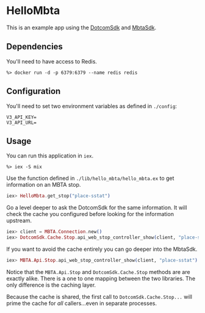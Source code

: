 # HelloMbta

This is an example app using the [DotcomSdk](https://github.com/anthonyshull/dotcom-sdk) and [MbtaSdk](https://github.com/anthonyshull/mbta-sdk).

## Dependencies

You'll need to have access to Redis.

```shell
%> docker run -d -p 6379:6379 --name redis redis
```

## Configuration

You'll need to set two environment variables as defined in `./config`:

```shell
V3_API_KEY=
V3_API_URL=
```

## Usage

You can run this application in `iex`.

```shell
%> iex -S mix
```

Use the function defined in `./lib/hello_mbta/hello_mbta.ex` to get information on an MBTA stop.

```elixir
iex> HelloMbta.get_stop("place-sstat")
```

Go a level deeper to ask the DotcomSdk for the same information.
It will check the cache you configured before looking for the information upstream.

```elixir
iex> client = MBTA.Connection.new()
iex> DotcomSdk.Cache.Stop.api_web_stop_controller_show(client, "place-sstat").data.attributes
```

If you want to avoid the cache entirely you can go deeper into the MbtaSdk.

```elixir
iex> MBTA.Api.Stop.api_web_stop_controller_show(client, "place-sstat") |> Kernel.elem(1) |> Map.from_struct() |> Map.get(:data) |> Map.from_struct() |> Map.get(:attributes)
```

Notice that the `MBTA.Api.Stop` and `DotcomSdk.Cache.Stop` methods are are exactly alike.
There is a one to one mapping between the two libraries.
The only difference is the caching layer.

Because the cache is shared, the first call to `DotcomSdk.Cache.Stop...` will prime the cache for *all* callers...even in separate processes.
